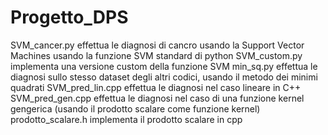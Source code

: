 # Progetto_DPS

SVM_cancer.py effettua le diagnosi di cancro usando la Support Vector Machines usando la funzione SVM standard di python
SVM_custom.py implementa una versione custom della funzione SVM
min_sq.py effettua le diagnosi sullo stesso dataset degli altri codici, usando il metodo dei minimi quadrati
SVM_pred_lin.cpp effettua le diagnosi nel caso lineare in C++
SVM_pred_gen.cpp effettua le diagnosi nel caso di una funzione kernel gengerica (usando il prodotto scalare come funzione kernel)
prodotto_scalare.h implementa il prodotto scalare in cpp
